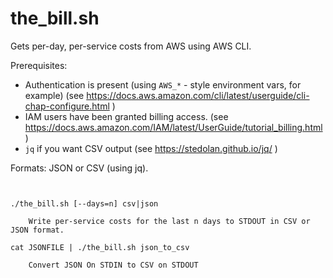 
# the_bill.sh

Gets per-day, per-service costs from AWS using AWS CLI. 

Prerequisites:

  - Authentication is present (using `AWS_*` - style environment vars, for example)
    (see https://docs.aws.amazon.com/cli/latest/userguide/cli-chap-configure.html )
  - IAM users have been granted billing access. 
    (see https://docs.aws.amazon.com/IAM/latest/UserGuide/tutorial_billing.html )
  - `jq`  if you want CSV output
    (see https://stedolan.github.io/jq/ )

Formats: JSON or CSV (using jq).

``` 


./the_bill.sh [--days=n] csv|json
 
	Write per-service costs for the last n days to STDOUT in CSV or JSON format. 

cat JSONFILE | ./the_bill.sh json_to_csv

    Convert JSON On STDIN to CSV on STDOUT

``` 
